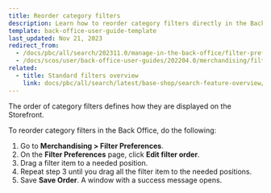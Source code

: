 ```yaml
---
title: Reorder category filters
description: Learn how to reorder category filters directly in the Back Office of your Spryker based projects.
template: back-office-user-guide-template
last_updated: Nov 21, 2023
redirect_from:
  - /docs/pbc/all/search/202311.0/manage-in-the-back-office/filter-preferences/reorder-filter-preferences.html
  - /docs/scos/user/back-office-user-guides/202204.0/merchandising/filter-preferences/reorder-filter-preferences.html
related:
  - title: Standard filters overview
    link: docs/pbc/all/search/latest/base-shop/search-feature-overview/standard-filters-overview.html
---
```


The order of category filters defines how they are displayed on the Storefront.

To reorder category filters in the Back Office, do the following:

1. Go to **Merchandising&nbsp;<span aria-label="and then">></span> Filter Preferences**.
2. On the **Filter Preferences** page, click **Edit filter order**.
3. Drag a filter item to a needed position.
4. Repeat step 3 until you drag all the filter item to the needed positions.
5. Save **Save Order**.
    A window with a success message opens.
